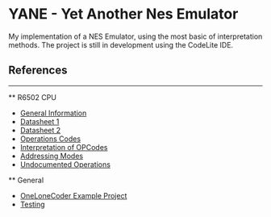 # YANE - Yet Another Nes Emulator

My implementation of a NES Emulator, using the most basic of interpretation methods.
The project is still in development using the CodeLite IDE.



## References
--------------------------------------
** R6502 CPU

- [General Information](https://en.wikipedia.org/wiki/MOS_Technology_6502)
- [Datasheet 1](https://www.mdawson.net/vic20chrome/cpu/mos_6500_mpu_preliminary_may_1976.pdf)
- [Datasheet 2](http://archive.6502.org/datasheets/rockwell_r650x_r651x.pdf)
- [Operations Codes](http://6502.org/tutorials/6502opcodes.html)
- [Interpretation of OPCodes](http://nparker.llx.com/a2/opcodes.html)
- [Addressing Modes](http://www.emulator101.com/6502-addressing-modes.html)
- [Undocumented Operations](http://www.oxyron.de/html/opcodes02.html)



** General
- [OneLoneCoder Example Project](https://github.com/OneLoneCoder/olcNES)
- [Testing](wiki.nesdev.com/w/index.php/Emulator_tests)
